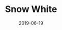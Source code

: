 ---
title: Snow White
date: 2019-06-19
id: 6
price: 25.00
image: ./snow_white.jpeg
description: Oil painting 50x50
customField: 
    name: Pack Size
    values: [{name: 'One', priceChange: 0}, {name: 'Pack of 3', priceChange: 9.50}, {name: 'Pack of 5', priceChange: 20.00}]
---